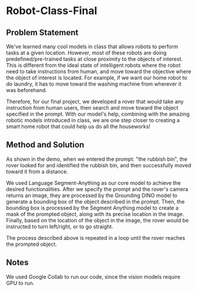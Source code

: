 # Robot-Class-Final

## Problem Statement
We've learned many cool models in class that allows robots to perform tasks at a given location. However, most of these robots are doing predefined/pre-trained tasks at close proximity to the objects of interest. This is different from the ideal state of intelligent robots where the robot need to take instructions from human, and move toward the objective where the object of interest is located. For example, if we want our home robot to do laundry, it has to move toward the washing machine from wherever it was beforehand. 

Therefore, for our final project, we developed a rover that would take any instruction from human users, then search and move toward the object specified in the prompt. With our model's help, combining with the amazing robotic models introduced in class, we are one step closer to creating a smart home robot that could help us do all the houseworks! 

## Method and Solution

As shown in the demo, when we entered the prompt: "the rubbish bin", the rover looked for and identified the rubbish bin, and then successfully moved toward it from a distance. 

We used Language Segment-Anything as our core model to achieve the desired functionalities. After we specify the prompt and the rover's camera returns an image, they are processed by the Grounding DINO model to generate a bounding box of the object described in the prompt. Then, the bounding box is processed by the Segment Anything model to create a mask of the prompted object, along with its precise location in the image. Finally, based on the location of the object in the image, the rover would be instructed to turn left/right, or to go straight. 

The process described above is repeated in a loop until the rover reaches the prompted object. 


## Notes

We used Google Collab to run our code, since the vision models require GPU to run. 
